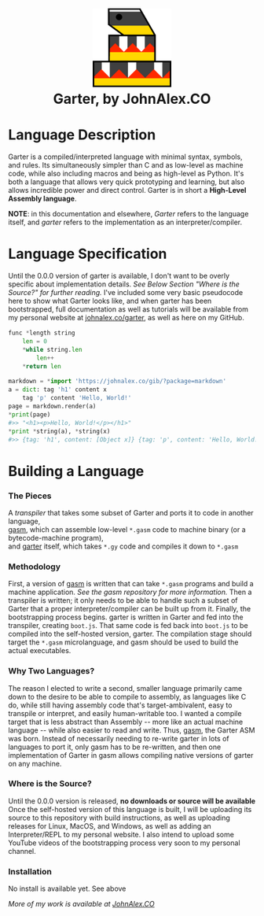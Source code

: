 <h1 align="center">
	<img src="./logo/blocky_snake.png" height="160px"/><br>
	Garter, by JohnAlex.CO
</h1>

# Language Description

Garter is a compiled/interpreted language with minimal syntax, symbols, and rules.
Its simultaneously simpler than C and as low-level as machine code, while also including macros and being as high-level as Python.
It's both a language that allows very quick prototyping and learning, but also allows incredible power and direct control.
Garter is in short a **High-Level Assembly language**.

**NOTE**: in this documentation and elsewhere, *Garter* refers to the language itself, and *garter* refers to the implementation as an interpreter/compiler.

# Language Specification

Until the 0.0.0 version of garter is available, I don't want to be overly specific about implementation details.
*See Below Section "Where is the Source?" for further reading.* 
I've included some very basic pseudocode here to show what Garter looks like,
and when garter has been bootstrapped, full documentation as well as tutorials will be available from
my personal website at [johnalex.co/garter](https://johnalex.co/garter), as well as here on my GitHub.
```python
func *length string
    len = 0
    *while string.len
        len++
    *return len
```

```python
markdown = *import 'https://johnalex.co/gib/?package=markdown'
a = dict: tag 'h1' content x
    tag 'p' content 'Hello, World!'
page = markdown.render(a)
*print(page)
#>> "<h1><p>Hello, World!</p></h1>"
*print *string(a), *string(x)
#>> {tag: 'h1', content: [Object x]} {tag: 'p', content: 'Hello, World!'}
```

# Building a Language 
### The Pieces
A *transpiler* that takes some subset of Garter and ports it to code in another language,<br>
[gasm](https://github.com/johnalexco/gasm), which can assemble low-level `*.gasm` code to machine binary (or a bytecode-machine program),<br>
and [garter](https://github.com/johnalexco/garter) itself, which takes `*.gy` code and compiles it down to `*.gasm`

### Methodology
First, a version of [gasm](https://github.com/johnalexco/gasm)
is written that can take `*.gasm` programs and build a machine application. *See the gasm repository for more information.*
Then a transpiler is written; it only needs to be able to handle such a subset of Garter that a proper interpreter/compiler can be built up from it.
Finally, the bootstrapping process begins. garter is written in Garter and fed into the transpiler, creating `boot.js`.
That same code is fed back into `boot.js` to be compiled into the self-hosted version, garter.
The compilation stage should target the `*.gasm` microlanguage, and gasm should be used to build the actual executables.

### Why Two Languages?
The reason I elected to write a second, smaller language primarily came down to the desire to be able to compile to assembly, 
as languages like C do, while still having assembly code that's target-ambivalent, easy to transpile or interpret, and easily human-writable too.
I wanted a compile target that is less abstract than Assembly -- more like an actual machine language -- while also easier to read and write.
Thus, [gasm](https://github.com/johnalexco/gasm), the Garter ASM was born.
Instead of necessarily needing to re-write garter in lots of languages to port it, 
only gasm has to be re-written, and then one implementation of Garter in gasm allows compiling native versions of garter on any machine. 

### Where is the Source? 
Until the 0.0.0 version is released, **no downloads or source will be available**
Once the self-hosted version of this language is built, I will be uploading its source to this repository with build instructions,
as well as uploading releases for Linux, MacOS, and Windows, as well as adding an Interpreter/REPL to my personal website.
I also intend to upload some YouTube videos of the bootstrapping process very soon to my personal channel.

### Installation

No install is available yet. See above
<!-- https://github.com/JohnAlexCO/garter/archive/refs/heads/main.zip -->

<!--
Building Garter:
- Requires [node.js](https://nodejs.org/) (recommended: v16.14.2)

1. Download the source [by clicking here](https://github.com/JohnAlexCO/garter/archive/refs/heads/main.zip)

2. Unzip and navigate to `/src/jarter`

3. Run `node jarter.js garter.gy`. It will compile `garter-linux`, `garter-mac`, and `garter-windows.exe` executables

4. **OPTIONAL &ndash;** if you'd like Garter to be installed globally,
move the compiled Garter program to wherever you'd like it to stay permanently, and then add that location to your `$PATH`.
[(Linux)](https://www.howtogeek.com/658904/how-to-add-a-directory-to-your-path-in-linux/) 
[(Windows)](https://helpdeskgeek.com/windows-10/add-windows-path-environment-variable/) 
[(MacOS)](https://wpbeaches.com/how-to-add-to-the-shell-path-in-macos-using-terminal/)
-->
*More of my work is available at <a href="https://JohnAlex.CO">JohnAlex.CO</a>*




